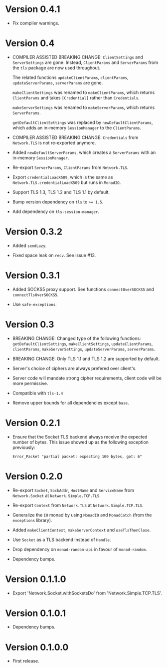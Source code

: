 # Version 0.4.1

* Fix compiler warnings.


# Version 0.4

* COMPILER ASSISTED BREAKING CHANGE: `ClientSettings` and `ServerSettings` are
  gone.  Instead, `ClientParams` and `ServerParams` from the `tls` package are
  now used throughout.

  The related functions `updateClientParams`, `clientParams`,
  `updateServerParams`, `serverParams` are gone.

  `makeClientSettings` was renamed to `makeClientParams`, which returns
  `ClientParams` and takes `[Credential]` rather than `Credentials`.

  `makeServerSettings` was renamed to `makeServerParams`, which returns
  `ServerParams`.

  `getDefaultClientSettings` was replaced by `newDefaultClientParams`, which adds
  an in-memory `SessionManager` to the `ClientParams`.

* COMPILER ASSISTED BREAKING CHANGE: `Credentials` from `Network.TLS` is not
  re-exported anymore.

* Added `newDefaultServerParams`, which creates a `ServerParams` with an
  in-memory `SessionManager`.

* Re-export `ServerParams`, `ClientParams` from `Network.TLS`.

* Export `credentialLoadX509`, which is the same as
  `Network.TLS.credentialLoadX509` but runs in `MonadIO`.

* Support TLS 1.3, TLS 1.2 and TLS 1.1 by default.

* Bump version dependency on `tls` to `>= 1.5`.

* Add dependency on `tls-session-manager`.


# Version 0.3.2

* Added `sendLazy`.

* Fixed space leak on `recv`. See issue #13.


# Version 0.3.1

* Added SOCKS5 proxy support. See functions `connectOverSOCKS5` and
  `connectTlsOverSOCKS5`.

* Use `safe-exceptions`.


# Version 0.3

* BREAKING CHANGE: Changed type of the following functions:
  `getDefaultClientSettings`, `makeClientSettings`, `updateClientParams`,
  `clientParams`, `makeServerSettings`, `updateServerParams`, `serverParams`.

* BREAKING CHANGE: Only TLS 1.1 and TLS 1.2 are supported by default.

* Server's choice of ciphers are always prefered over client's.

* Server code will mandate strong cipher requirements, client code will be more
  permissive.

* Compatible with `tls-1.4`

* Remove upper bounds for all dependencies except `base`.


# Version 0.2.1

* Ensure that the Socket TLS backend always receive the expected number
  of bytes. This issue showed up as the following exception previously:

      Error_Packet "partial packet: expecting 100 bytes, got: 6"


# Version 0.2.0

* Re-export `Socket`, `SockAddr`, `HostName` and `ServiceName` from
  `Network.Socket` at `Network.Simple.TCP.TLS`.

* Re-export `Context` from `Network.TLS` at `Network.Simple.TCP.TLS`.

* Generalize the `IO` monad by using `MonadIO` and `MonadCatch` (from
  the `exceptions` library).

* Added `makeClientContext`, `makeServerContext` and `useTlsThenClose`.

* Use `Socket` as a TLS backend instead of `Handle`.

* Drop dependency on `monad-random-api` in favour of `monad-random`.

* Dependency bumps.


# Version 0.1.1.0

* Export 'Network.Socket.withSocketsDo' from 'Network.Simple.TCP.TLS'.


# Version 0.1.0.1

* Dependency bumps.


# Version 0.1.0.0

* First release.
